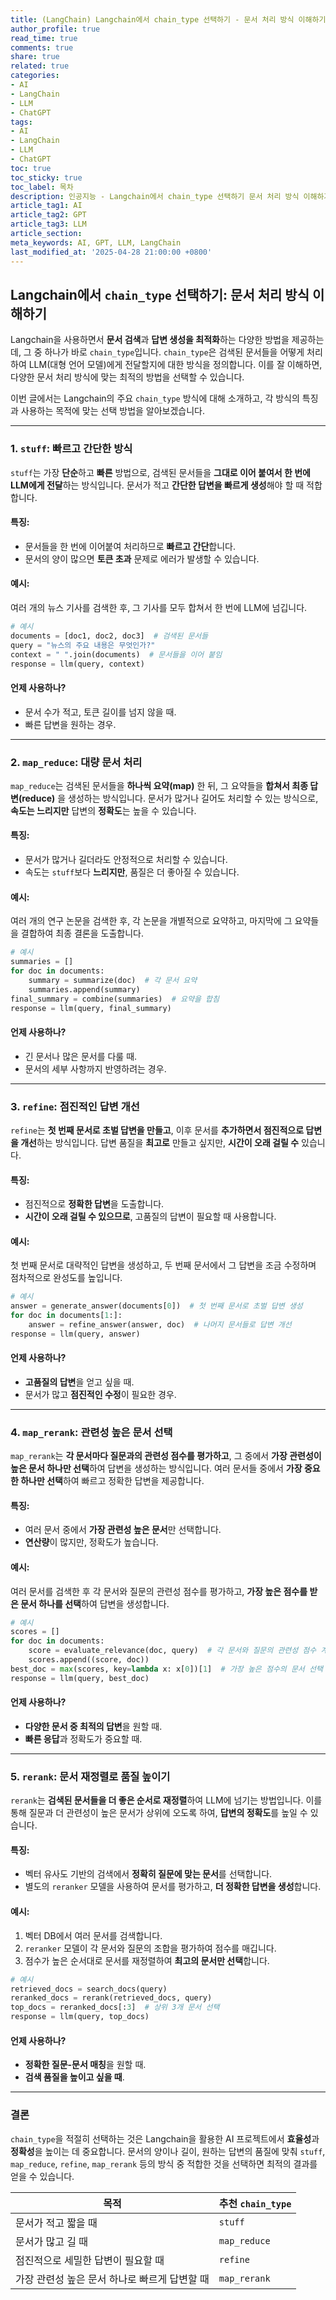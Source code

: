```yaml
---
title: (LangChain) Langchain에서 chain_type 선택하기 - 문서 처리 방식 이해하기
author_profile: true
read_time: true
comments: true
share: true
related: true
categories:
- AI
- LangChain
- LLM
- ChatGPT
tags:
- AI
- LangChain
- LLM
- ChatGPT
toc: true
toc_sticky: true
toc_label: 목차
description: 인공지능 - Langchain에서 chain_type 선택하기 문서 처리 방식 이해하기
article_tag1: AI
article_tag2: GPT
article_tag3: LLM
article_section: 
meta_keywords: AI, GPT, LLM, LangChain
last_modified_at: '2025-04-28 21:00:00 +0800'
---
```



## Langchain에서 `chain_type` 선택하기: 문서 처리 방식 이해하기

Langchain을 사용하면서 **문서 검색**과 **답변 생성을 최적화**하는 다양한 방법을 제공하는데, 그 중 하나가 바로 `chain_type`입니다. `chain_type`은 검색된 문서들을 어떻게 처리하여 LLM(대형 언어 모델)에게 전달할지에 대한 방식을 정의합니다. 이를 잘 이해하면, 다양한 문서 처리 방식에 맞는 최적의 방법을 선택할 수 있습니다.

이번 글에서는 Langchain의 주요 `chain_type` 방식에 대해 소개하고, 각 방식의 특징과 사용하는 목적에 맞는 선택 방법을 알아보겠습니다.

---

### 1. `stuff`: 빠르고 간단한 방식

`stuff`는 가장 **단순**하고 **빠른** 방법으로, 검색된 문서들을 **그대로 이어 붙여서 한 번에 LLM에게 전달**하는 방식입니다. 문서가 적고 **간단한 답변을 빠르게 생성**해야 할 때 적합합니다.

#### 특징:
- 문서들을 한 번에 이어붙여 처리하므로 **빠르고 간단**합니다.
- 문서의 양이 많으면 **토큰 초과** 문제로 에러가 발생할 수 있습니다.

#### 예시:
여러 개의 뉴스 기사를 검색한 후, 그 기사를 모두 합쳐서 한 번에 LLM에 넘깁니다.

```python
# 예시
documents = [doc1, doc2, doc3]  # 검색된 문서들
query = "뉴스의 주요 내용은 무엇인가?"
context = " ".join(documents)  # 문서들을 이어 붙임
response = llm(query, context)
```

#### 언제 사용하나?
- 문서 수가 적고, 토큰 길이를 넘지 않을 때.
- 빠른 답변을 원하는 경우.

---

### 2. `map_reduce`: 대량 문서 처리

`map_reduce`는 검색된 문서들을 **하나씩 요약(map)** 한 뒤, 그 요약들을 **합쳐서 최종 답변(reduce)** 을 생성하는 방식입니다. 문서가 많거나 길어도 처리할 수 있는 방식으로, **속도는 느리지만** 답변의 **정확도**는 높을 수 있습니다.

#### 특징:
- 문서가 많거나 길더라도 안정적으로 처리할 수 있습니다.
- 속도는 `stuff`보다 **느리지만**, 품질은 더 좋아질 수 있습니다.

#### 예시:
여러 개의 연구 논문을 검색한 후, 각 논문을 개별적으로 요약하고, 마지막에 그 요약들을 결합하여 최종 결론을 도출합니다.

```python
# 예시
summaries = []
for doc in documents:
    summary = summarize(doc)  # 각 문서 요약
    summaries.append(summary)
final_summary = combine(summaries)  # 요약을 합침
response = llm(query, final_summary)
```

#### 언제 사용하나?
- 긴 문서나 많은 문서를 다룰 때.
- 문서의 세부 사항까지 반영하려는 경우.

---

### 3. `refine`: 점진적인 답변 개선

`refine`는 **첫 번째 문서로 초벌 답변을 만들고**, 이후 문서를 **추가하면서 점진적으로 답변을 개선**하는 방식입니다. 답변 품질을 **최고로** 만들고 싶지만, **시간이 오래 걸릴 수** 있습니다.

#### 특징:
- 점진적으로 **정확한 답변**을 도출합니다.
- **시간이 오래 걸릴 수 있으므로**, 고품질의 답변이 필요할 때 사용합니다.

#### 예시:
첫 번째 문서로 대략적인 답변을 생성하고, 두 번째 문서에서 그 답변을 조금 수정하며 점차적으로 완성도를 높입니다.

```python
# 예시
answer = generate_answer(documents[0])  # 첫 번째 문서로 초벌 답변 생성
for doc in documents[1:]:
    answer = refine_answer(answer, doc)  # 나머지 문서들로 답변 개선
response = llm(query, answer)
```

#### 언제 사용하나?
- **고품질의 답변**을 얻고 싶을 때.
- 문서가 많고 **점진적인 수정**이 필요한 경우.

---

### 4. `map_rerank`: 관련성 높은 문서 선택

`map_rerank`는 **각 문서마다 질문과의 관련성 점수를 평가하고**, 그 중에서 **가장 관련성이 높은 문서 하나만 선택**하여 답변을 생성하는 방식입니다. 여러 문서들 중에서 **가장 중요한 하나만 선택**하여 빠르고 정확한 답변을 제공합니다.

#### 특징:
- 여러 문서 중에서 **가장 관련성 높은 문서**만 선택합니다.
- **연산량**이 많지만, 정확도가 높습니다.

#### 예시:
여러 문서를 검색한 후 각 문서와 질문의 관련성 점수를 평가하고, **가장 높은 점수를 받은 문서 하나를 선택**하여 답변을 생성합니다.

```python
# 예시
scores = []
for doc in documents:
    score = evaluate_relevance(doc, query)  # 각 문서와 질문의 관련성 점수 계산
    scores.append((score, doc))
best_doc = max(scores, key=lambda x: x[0])[1]  # 가장 높은 점수의 문서 선택
response = llm(query, best_doc)
```

#### 언제 사용하나?
- **다양한 문서 중 최적의 답변**을 원할 때.
- **빠른 응답**과 정확도가 중요할 때.

---

### 5. `rerank`: 문서 재정렬로 품질 높이기

`rerank`는 **검색된 문서들을 더 좋은 순서로 재정렬**하여 LLM에 넘기는 방법입니다. 이를 통해 질문과 더 관련성이 높은 문서가 상위에 오도록 하여, **답변의 정확도**를 높일 수 있습니다.

#### 특징:
- 벡터 유사도 기반의 검색에서 **정확히 질문에 맞는 문서**를 선택합니다.
- 별도의 `reranker` 모델을 사용하여 문서를 평가하고, **더 정확한 답변을 생성**합니다.

#### 예시:
1. 벡터 DB에서 여러 문서를 검색합니다.
2. `reranker` 모델이 각 문서와 질문의 조합을 평가하여 점수를 매깁니다.
3. 점수가 높은 순서대로 문서를 재정렬하여 **최고의 문서만 선택**합니다.

```python
# 예시
retrieved_docs = search_docs(query)
reranked_docs = rerank(retrieved_docs, query)
top_docs = reranked_docs[:3]  # 상위 3개 문서 선택
response = llm(query, top_docs)
```

#### 언제 사용하나?
- **정확한 질문-문서 매칭**을 원할 때.
- **검색 품질을 높이고 싶을 때**.

---

### 결론

`chain_type`을 적절히 선택하는 것은 Langchain을 활용한 AI 프로젝트에서 **효율성**과 **정확성**을 높이는 데 중요합니다. 문서의 양이나 길이, 원하는 답변의 품질에 맞춰 `stuff`, `map_reduce`, `refine`, `map_rerank` 등의 방식 중 적합한 것을 선택하면 최적의 결과를 얻을 수 있습니다.

| **목적**                         | **추천 `chain_type`** |
|----------------------------------|-----------------------|
| 문서가 적고 짧을 때                | `stuff`               |
| 문서가 많고 길 때                  | `map_reduce`          |
| 점진적으로 세밀한 답변이 필요할 때  | `refine`              |
| 가장 관련성 높은 문서 하나로 빠르게 답변할 때 | `map_rerank`          |
